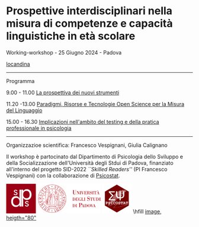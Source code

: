 
# Prospettive interdisciplinari nella misura di competenze e capacità linguistiche in età scolare

Working-workshop - 25 Giugno 2024 - Padova

[locandina](Prospettive25062024.png)

--------

Programma

9.00 - 11.00 [La prospettiva dei nuovi strumenti](strumenti.md)

11.20 -13.00 [Paradigmi, Risorse e Tecnologie Open Science per la Misura del Linguaggio](paradigmi-tecnologie-risorse.md)

15.00 - 16.30 [Implicazioni nell'ambito del testing e della pratica professionale in psicologia](tavola.md)

---------

Organizzazioe scientifica: Francesco Vespignani, Giulia Calignano

Il workshop è partocinato dal Dipartimento di Psicologia dello Sviluppo e della Socializzazione dell'Università degli Stdui di Padova, finanziato all'interno del progetto SID-2022 *``Skilled Readers''* (PI Francesco Vespignani) con la collaborazione di [Psicostat](https://psicostat.dpss.psy.unipd.it/).

[<img src="logo/logodpss.png" height="80">](https://www.dpss.unipd.it/)
[<img src="logo/logounipd.png" height="80">](https://www.unipd.it/)
[<img src="logo/psicostat.png" height="80">](https://www.unipd.it/)
\hfill
[image, heigth="80"](sitoGiornata2506.png)
